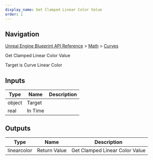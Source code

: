 ```yaml
---
display_name: Get Clamped Linear Color Value
order: 1
---
```

## Navigation

[Unreal Engine Blueprint API Reference](https://dev.epicgames.com/documentation/en-us/unreal-engine/BlueprintAPI) > [Math](https://dev.epicgames.com/documentation/en-us/unreal-engine/BlueprintAPI/Math) > [Curves](https://dev.epicgames.com/documentation/en-us/unreal-engine/BlueprintAPI/Math/Curves)

Get Clamped Linear Color Value

Target is Curve Linear Color

## Inputs

| Type | Name | Description |
| --- | --- | --- |
| object | Target |  |
| real | In Time |  |

## Outputs

| Type | Name | Description |
| --- | --- | --- |
| linearcolor | Return Value | Get Clamped Linear Color Value |
